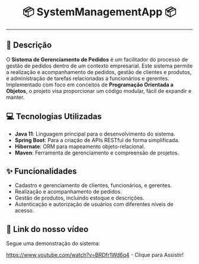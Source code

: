 <h1 align="center">📦 SystemManagementApp 📦</h1>

---

## 📘 Descrição

O **Sistema de Gerenciamento de Pedidos** é um facilitador do processo de gestão de pedidos dentro de um contexto empresarial. Este sistema permite a realização e acompanhamento de pedidos, gestão de clientes e produtos, e administração de tarefas relacionadas a funcionários e gerentes. Implementado com foco em conceitos de **Programação Orientada a Objetos**, o projeto visa proporcionar um código modular, fácil de expandir e manter.

## 💻 Tecnologias Utilizadas

- **Java 11**: Linguagem principal para o desenvolvimento do sistema.
- **Spring Boot**: Para a criação de APIs RESTful de forma simplificada.
- **Hibernate**: ORM para mapeamento objeto-relacional.
- **Maven**: Ferramenta de gerenciamento e compreensão de projetos.

## ✨ Funcionalidades

- Cadastro e gerenciamento de clientes, funcionários, e gerentes.
- Realização e acompanhamento de pedidos.
- Gestão de produtos, incluindo estoque e descrições.
- Autenticação e autorização de usuários com diferentes níveis de acesso.

## 🎥 Link do nosso vídeo

Segue uma demonstração do sistema:

https://www.youtube.com/watch?v=BRDfr1Wd6q4 - Clique para Assistir!

